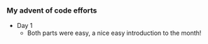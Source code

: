 ### My advent of code efforts
- Day 1
  - Both parts were easy, a nice easy introduction to the month!
